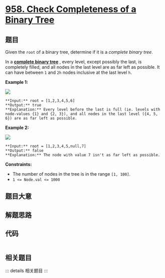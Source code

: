 # [958. Check Completeness of a Binary Tree](https://leetcode.com/problems/check-completeness-of-a-binary-tree)

## 题目

Given the `root` of a binary tree, determine if it is a _complete binary
tree_.

In a **[complete binary
tree](http://en.wikipedia.org/wiki/Binary_tree#Types_of_binary_trees)** ,
every level, except possibly the last, is completely filled, and all nodes in
the last level are as far left as possible. It can have between `1` and `2h`
nodes inclusive at the last level `h`.



**Example 1:**

![](https://assets.leetcode.com/uploads/2018/12/15/complete-binary-tree-1.png)

    
    
    **Input:** root = [1,2,3,4,5,6]
    **Output:** true
    **Explanation:** Every level before the last is full (ie. levels with node-values {1} and {2, 3}), and all nodes in the last level ({4, 5, 6}) are as far left as possible.
    

**Example 2:**

![](https://assets.leetcode.com/uploads/2018/12/15/complete-binary-tree-2.png)

    
    
    **Input:** root = [1,2,3,4,5,null,7]
    **Output:** false
    **Explanation:** The node with value 7 isn't as far left as possible.
    



**Constraints:**

  * The number of nodes in the tree is in the range `[1, 100]`.
  * `1 <= Node.val <= 1000`


## 题目大意

## 解题思路

## 代码

```javascript

```

## 相关题目

::: details 相关题目
:::
